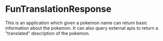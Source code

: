 # FunTranslationResponse

This is an application which given a pokemon name can return basic information about the pokemon. It can also query external apis to return 
a "translated" description of the pokemon. 
